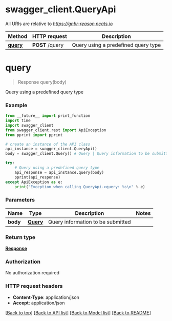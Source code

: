 # swagger_client.QueryApi

All URIs are relative to *https://gnbr-reason.ncats.io*

Method | HTTP request | Description
------------- | ------------- | -------------
[**query**](QueryApi.md#query) | **POST** /query | Query using a predefined query type


# **query**
> Response query(body)

Query using a predefined query type



### Example
```python
from __future__ import print_function
import time
import swagger_client
from swagger_client.rest import ApiException
from pprint import pprint

# create an instance of the API class
api_instance = swagger_client.QueryApi()
body = swagger_client.Query() # Query | Query information to be submitted

try:
    # Query using a predefined query type
    api_response = api_instance.query(body)
    pprint(api_response)
except ApiException as e:
    print("Exception when calling QueryApi->query: %s\n" % e)
```

### Parameters

Name | Type | Description  | Notes
------------- | ------------- | ------------- | -------------
 **body** | [**Query**](Query.md)| Query information to be submitted | 

### Return type

[**Response**](Response.md)

### Authorization

No authorization required

### HTTP request headers

 - **Content-Type**: application/json
 - **Accept**: application/json

[[Back to top]](#) [[Back to API list]](../README.md#documentation-for-api-endpoints) [[Back to Model list]](../README.md#documentation-for-models) [[Back to README]](../README.md)

